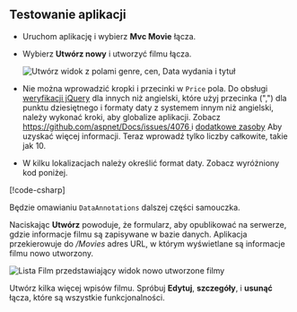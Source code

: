 
## <a name="test-the-app"></a>Testowanie aplikacji

* Uruchom aplikację i wybierz **Mvc Movie** łącza.
* Wybierz **Utwórz nowy** i utworzyć filmu łącza.

  ![Utwórz widok z polami genre, cen, Data wydania i tytuł](~/tutorials/first-mvc-app/adding-model/_static/movies.png)

* Nie można wprowadzić kropki i przecinki w `Price` pola. Do obsługi [weryfikacji jQuery](https://jqueryvalidation.org/) dla innych niż angielski, które użyj przecinka (",") dla punktu dziesiętnego i formaty daty z systemem innym niż angielski, należy wykonać kroki, aby globalize aplikacji. Zobacz [ https://github.com/aspnet/Docs/issues/4076 ](https://github.com/aspnet/Docs/issues/4076) i [dodatkowe zasoby](#additional-resources) Aby uzyskać więcej informacji. Teraz wprowadź tylko liczby całkowite, takie jak 10.

<a name="displayformatdatelocal"></a>

* W kilku lokalizacjach należy określić format daty. Zobacz wyróżniony kod poniżej.

[!code-csharp[](~/tutorials/first-mvc-app/start-mvc/sample/MvcMovie/Models/MovieDateFormat.cs?name=snippet_1&highlight=2,10)]

Będzie omawianiu `DataAnnotations` dalszej części samouczka.

Naciskając **Utwórz** powoduje, że formularz, aby opublikować na serwerze, gdzie informacje filmu są zapisywane w bazie danych. Aplikacja przekierowuje do */Movies* adres URL, w którym wyświetlane są informacje filmu nowo utworzony.

![Lista Film przedstawiający widok nowo utworzone filmy](~/tutorials/first-mvc-app/adding-model/_static/h.png)

Utwórz kilka więcej wpisów filmu. Spróbuj **Edytuj**, **szczegóły**, i **usunąć** łącza, które są wszystkie funkcjonalności.
